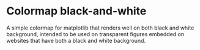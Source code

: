 # Colormap black-and-white

A simple colormap for matplotlib that renders well on both black and white background, intended to be used on transparent figures embedded on websites that have both a black and white background.